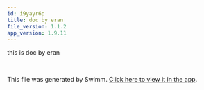 ```yaml
---
id: i9yayr6p
title: doc by eran
file_version: 1.1.2
app_version: 1.9.11
---
```


this is doc by eran

<br/>

This file was generated by Swimm. [Click here to view it in the app](https://swimm-web-app.web.app/repos/Z2l0aHViJTNBJTNBdGVzdC1naXRodWItYXBwJTNBJTNBc3dpbW1pbw==/docs/i9yayr6p).
